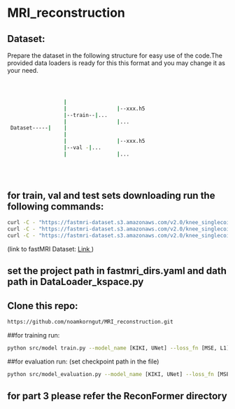 # MRI_reconstruction



## Dataset:
Prepare the dataset in the following structure for easy use of the code.The provided data loaders is ready for this this format and you may change it as your need.


```bash


                  
                  |                       
                  |                |--xxx.h5  
                  |--train--|...
                  |                |...
 Dataset-----|    |                   
                  |
                  |                |--xxx.h5      
                  |--val -|...
                  |                |...  
                              
                          
                                    
 ```

## for train, val and test sets downloading run the following commands:
```bash 
curl -C - "https://fastmri-dataset.s3.amazonaws.com/v2.0/knee_singlecoil_train.tar.xzAWSAccessKeyId=AKIAJM2LEZ67Y2JL3KRA&Signature=qV5z%2Bt5EVqoExVsS%2F%2B%2Fb6O4Tneg%3D&Expires=1682289455" --output knee_singlecoil_train.tar.xz
curl -C - "https://fastmri-dataset.s3.amazonaws.com/v2.0/knee_singlecoil_val.tar.xzAWSAccessKeyId=AKIAJM2LEZ67Y2JL3KRA&Signature=XXBy9KH%2B65zzfFh62xWdn3a53ZU%3D&Expires=1682289455" --output knee_singlecoil_val.tar.xz
curl -C - "https://fastmri-dataset.s3.amazonaws.com/v2.0/knee_singlecoil_test.tar.xzAWSAccessKeyId=AKIAJM2LEZ67Y2JL3KRA&Signature=%2Fo4xxDIrkuIc6M%2Fl%2Bgk0rVjLeg0%3D&Expires=1682289455" --output knee_singlecoil_test_v2.tar.xz
```
(link to fastMRI Dataset: <a href="https://fastmri.med.nyu.edu/"> Link </a>)
## set the project path in fastmri_dirs.yaml and dath path in DataLoader_kspace.py

## Clone this repo:
```bash 
https://github.com/noamkorngut/MRI_reconstruction.git
```
##for training run:
```bash 
python src/model train.py --model_name [KIKI, UNet] --loss_fn [MSE, L1]
```
##for evaluation run: (set checkpoint path in the file)
```bash 
python src/model_evaluation.py --model_name [KIKI, UNet] --loss_fn [MSE, L1]
```

## for part 3 please refer the ReconFormer directory
